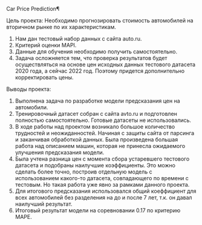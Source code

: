 Car Price Prediction¶

Цель проекта: Необходимо прогнозировать стоимость автомобилей на вторичном рынке по их характеристикам.

1. Нам дан тестовый набор данных с сайта auto.ru.
2. Критерий оценки MAPI.
3. Данные для обучения необходимо получить самостоятельно.
4. Задача осложняется тем, что проверка результатов будет осуществляться на основе цен исходных данных тестового датасета 2020 года, а сейчас 2022 год. Поэтому придется дополнительно корректировать цены.

Выводы проекта:

1. Выполнена задача по разработке модели предсказания цен на автомобили. 
2. Тренировочный датасет собран с сайта avto.ru и подготовлен полностью самостоятельно. Готовые датасеты не использовались.
3. В ходе работы над проектом возникало большое количество трудностей и неожиданностей. Начиная с защиты сайта от парсинга и заканчивая обработкой данных. Была произведена большая работа над описанием машин, которая не принесла ожидаемого улучшения предсказания модели. 
4. Была учтена разница цен с момента сбора устаревшего тестового датасета и подобраны наилучшие коэффициенты. Это можно сделать более точно, построив отдельную модель с использованием какого-то датасета, совпадающего по времени с тестовым. Но такая работа уже явно за рамками данного проекта.
5. Для итогового предсказания использовался общий коеффициент для всех автомобилей без разделения на до и после 7 лет, т.к. он давал наилучший результат.
6. Итоговый результат модели на соревновании 0.17 по критерию MAPE.